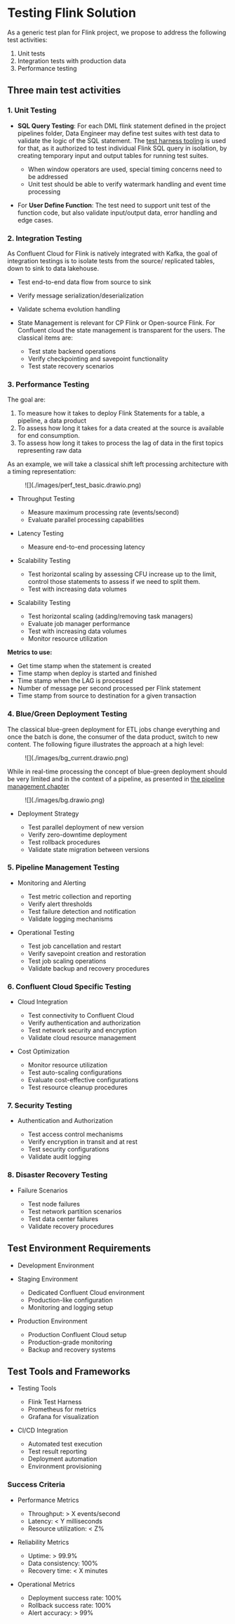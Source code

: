 
# Testing Flink Solution

As a generic test plan for Flink project, we propose to address the following test activities:

1. Unit tests
1. Integration tests with production data
1. Performance testing

## Three main test activities

### 1. Unit Testing

* **SQL Query Testing**: For each DML flink statement defined in the project pipelines folder, Data Engineer may define test suites with test data to validate the logic of the SQL statement. The [test harness tooling](./test_harness.md) is used for that, as it authorized to test individual Flink SQL query in isolation, by creating temporary input and output tables for running test suites.

    * When window operators are used, special timing concerns need to be addressed
    * Unit test should be able to verify watermark handling and event time processing

* For **User Define Function**: The test need to support unit test of the function code, but also validate input/output data, error handling and edge cases.

### 2. Integration Testing

As Confluent Cloud for Flink is natively integrated with Kafka, the goal of integration testings is to isolate tests from the source/ replicated tables,  down to sink to data lakehouse.

* Test end-to-end data flow from source to sink
* Verify message serialization/deserialization
* Validate schema evolution handling

* State Management is relevant for CP Flink or Open-source Flink. For Confluent cloud the state management is transparent for the users. The classical items are:

    * Test state backend operations
    * Verify checkpointing and savepoint functionality
    * Test state recovery scenarios

### 3. Performance Testing

The goal are: 

1. To measure how it takes to deploy Flink Statements for a table, a pipeline, a data product
1. To assess how long it takes for a data created at the source is available for end consumption. 
1. To assess how long it takes to process the lag of data in the first topics representing raw data

As an example, we will take a classical shift left processing architecture with a timing representation:

<figure markdown="span">
![](./images/perf_test_basic.drawio.png)
</figure>

* Throughput Testing

    * Measure maximum processing rate (events/second)
    * Evaluate parallel processing capabilities

* Latency Testing

    * Measure end-to-end processing latency

* Scalability Testing

    * Test horizontal scaling by assessing CFU increase up to the limit, control those statements to assess if we need to split them.
    * Test with increasing data volumes

* Scalability Testing

    * Test horizontal scaling (adding/removing task managers)
    * Evaluate job manager performance
    * Test with increasing data volumes
    * Monitor resource utilization

**Metrics to use:**

* Get time stamp when the statement is created
* Time stamp when deploy is started and finished
* Time stamp when the LAG is processed
* Number of message per second processed per Flink statement
* Time stamp from source to destination for a given transaction

### 4. Blue/Green Deployment Testing

The classical blue-green deployment for ETL jobs change everything and once the batch is done, the consumer of the data product, switch to new content. The following figure illustrates the approach at a high level:

<figure markdown="span">
![](./images/bg_current.drawio.png)
</figure>

While in real-time processing the concept of blue-green deployment should be very limited and in the context of a pipeline, as presented in [the pipeline management chapter](./pipeline_mgr.md)

<figure markdown="span">
![](./images/bg.drawio.png)
</figure>

* Deployment Strategy

    * Test parallel deployment of new version
    * Verify zero-downtime deployment
    * Test rollback procedures
    * Validate state migration between versions


### 5. Pipeline Management Testing

* Monitoring and Alerting

    * Test metric collection and reporting
    * Verify alert thresholds
    * Test failure detection and notification
    * Validate logging mechanisms

* Operational Testing

    * Test job cancellation and restart
    * Verify savepoint creation and restoration
    * Test job scaling operations
    * Validate backup and recovery procedures

### 6. Confluent Cloud Specific Testing

* Cloud Integration

    * Test connectivity to Confluent Cloud
    * Verify authentication and authorization
    * Test network security and encryption
    * Validate cloud resource management

* Cost Optimization

    * Monitor resource utilization
    * Test auto-scaling configurations
    * Evaluate cost-effective configurations
    * Test resource cleanup procedures

### 7. Security Testing

* Authentication and Authorization

    * Test access control mechanisms
    * Verify encryption in transit and at rest
    * Test security configurations
    * Validate audit logging

### 8. Disaster Recovery Testing

* Failure Scenarios

    * Test node failures
    * Test network partition scenarios
    * Test data center failures
    * Validate recovery procedures

## Test Environment Requirements

* Development Environment

* Staging Environment

    * Dedicated Confluent Cloud environment
    * Production-like configuration
    * Monitoring and logging setup

* Production Environment

    * Production Confluent Cloud setup
    * Production-grade monitoring
    * Backup and recovery systems

## Test Tools and Frameworks

* Testing Tools

    * Flink Test Harness
    * Prometheus for metrics
    * Grafana for visualization

* CI/CD Integration

    * Automated test execution
    * Test result reporting
    * Deployment automation
    * Environment provisioning

### Success Criteria

* Performance Metrics

    * Throughput: > X events/second
    * Latency: < Y milliseconds
    * Resource utilization: < Z%

* Reliability Metrics

    * Uptime: > 99.9%
    * Data consistency: 100%
    * Recovery time: < X minutes

* Operational Metrics

    * Deployment success rate: 100%
    * Rollback success rate: 100%
    * Alert accuracy: > 99%